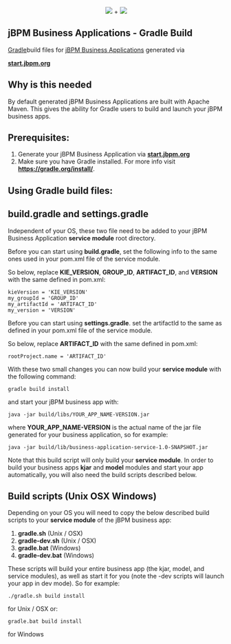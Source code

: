 <center><p align="center"><img src="docsimg/jbpm_logo.png">&nbsp;+&nbsp;<img src="docsimg/gradle_logo.png"></p></center>

jBPM Business Applications - Gradle Build
--------------------
[Gradle](https://gradle.org/)build files for [jBPM Business Applications](http://jbpm.org/businessapps/gettingStarted.html) generated via

**[start.jbpm.org](http://start.jbpm.org)**

Why is this needed
--------------------
By default generated jBPM Business Applications are built with Apache Maven.
This gives the ability for Gradle users to build and launch your jBPM business apps.

Prerequisites:
--------------------
1. Generate your jBPM Business Application via **[start.jbpm.org](http://start.jbpm.org)**
2. Make sure you have Gradle installed. For more info visit **https://gradle.org/install/**.

Using Gradle build files:
--------------------

build.gradle and settings.gradle
--------------------
Independent of your OS, these two file need to be added 
to your jBPM Business Application **service module** root directory.

Before you can start using **build.gradle**, set the following info to the same 
ones used in your pom.xml file of the service module.

So below, replace **KIE_VERSION**, **GROUP_ID**, **ARTIFACT_ID**, and **VERSION** 
with the same defined in pom.xml:
```
kieVersion = 'KIE_VERSION'
my_groupId = 'GROUP_ID'
my_artifactId = 'ARTIFACT_ID'
my_version = 'VERSION'
```

Before you can start using **settings.gradle**. set the artifactId to the same
as defined in your pom.xml file of the service module.

So below, replace **ARTIFACT_ID** with the same defined in pom.xml:
```
rootProject.name = 'ARTIFACT_ID'
```

With these two small changes you can now build your **service module** with
the following command:

```
gradle build install
```

and start your jBPM business app with:

```
java -jar build/libs/YOUR_APP_NAME-VERSION.jar
```
where **YOUR_APP_NAME-VERSION** is the actual name of the jar file generated 
for your business application, so for example:
```
java -jar build/lib/business-application-service-1.0-SNAPSHOT.jar
```
Note that this build script will only build your **service module**. In order 
to build your business apps **kjar** and **model** modules and start your
app automatically, you will also need the build scripts described below.


Build scripts (Unix OSX Windows)
--------------------
Depending on your OS you will need to copy the below described build scripts to your 
**service module** of the jBPM business app:

1. **gradle.sh** (Unix / OSX)
2. **gradle-dev.sh** (Unix / OSX)
3. **gradle.bat** (Windows)
4. **gradle-dev.bat** (Windows)

These scripts will build your entire business app (the kjar, model, and service modules), as well
as start it for you (note the -dev scripts will launch your app in dev mode). So for example:

```
./gradle.sh build install
```
for Unix / OSX or:
```
gradle.bat build install
```
for Windows